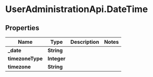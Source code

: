 # UserAdministrationApi.DateTime

## Properties
Name | Type | Description | Notes
------------ | ------------- | ------------- | -------------
**_date** | **String** |  | 
**timezoneType** | **Integer** |  | 
**timezone** | **String** |  | 


